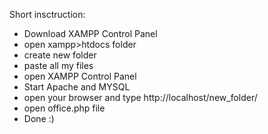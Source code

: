 Short insctruction:
- Download XAMPP Control Panel
- open xampp>htdocs folder
- create new folder
- paste all my files
- open XAMPP Control Panel
- Start Apache and MYSQL
- open your browser and type http://localhost/new_folder/
- open office.php file
- Done :)
